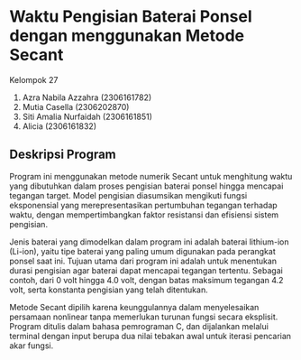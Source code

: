 # Waktu Pengisian Baterai Ponsel dengan menggunakan Metode Secant

Kelompok 27
1. Azra Nabila Azzahra (2306161782)
2. Mutia Casella (2306202870) 
3. Siti Amalia Nurfaidah (2306161851)
4. Alicia (2306161832)

## Deskripsi Program

Program ini menggunakan metode numerik Secant untuk menghitung waktu yang dibutuhkan dalam proses pengisian baterai ponsel hingga mencapai tegangan target. Model pengisian diasumsikan mengikuti fungsi eksponensial yang merepresentasikan pertumbuhan tegangan terhadap waktu, dengan mempertimbangkan faktor resistansi dan efisiensi sistem pengisian.

Jenis baterai yang dimodelkan dalam program ini adalah baterai lithium-ion (Li-ion), yaitu tipe baterai yang paling umum digunakan pada perangkat ponsel saat ini. Tujuan utama dari program ini adalah untuk menentukan durasi pengisian agar baterai dapat mencapai tegangan tertentu. Sebagai contoh, dari 0 volt hingga 4.0 volt, dengan batas maksimum tegangan 4.2 volt, serta konstanta pengisian yang telah ditentukan.

Metode Secant dipilih karena keunggulannya dalam menyelesaikan persamaan nonlinear tanpa memerlukan turunan fungsi secara eksplisit. Program ditulis dalam bahasa pemrograman C, dan dijalankan melalui terminal dengan input berupa dua nilai tebakan awal untuk iterasi pencarian akar fungsi.